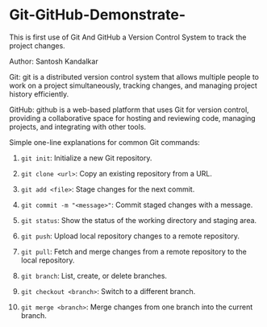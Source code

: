 # Git-GitHub-Demonstrate-
This is first use of Git And GitHub a Version Control System to track the project changes.
<br>

Author: Santosh Kandalkar

Git: git is a distributed version control system that allows multiple people to work on a project simultaneously, tracking changes, and managing project history efficiently.

GitHub: github is a web-based platform that uses Git for version control, providing a collaborative space for hosting and reviewing code, managing projects, and integrating with other tools.

Simple one-line explanations for common Git commands:

1. `git init`: Initialize a new Git repository.

2. `git clone <url>`: Copy an existing repository from a URL.

3. `git add <file>`: Stage changes for the next commit.

4. `git commit -m "<message>"`: Commit staged changes with a message.

5. `git status`: Show the status of the working directory and staging area.

6. `git push`: Upload local repository changes to a remote repository.

7. `git pull`: Fetch and merge changes from a remote repository to the local repository.

8. `git branch`: List, create, or delete branches.

9. `git checkout <branch>`: Switch to a different branch.

10. `git merge <branch>`: Merge changes from one branch into the current branch.
